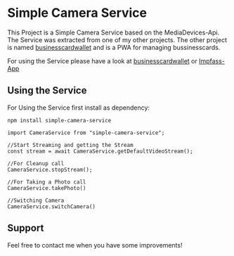 # Simple Camera Service
This Project is a Simple Camera Service based on the MediaDevices-Api. The Service was extracted from one of my other projects. The other project is named [businesscardwallet](https://gitlab.com/businesscardwallet/bcw.git) and is a PWA for managing bussinesscards. 

For using the Service please have a look at [businesscardwallet](https://gitlab.com/businesscardwallet/bcw.git) or [Impfass-App](https://github.com/hschaeufler/impfpass-frontend)

## Using the Service
For Using the Service first install as dependency:

``npm install simple-camera-service``

```
import CameraService from "simple-camera-service";

//Start Streaming and getting the Stream
const stream = await CameraService.getDefaultVideoStream();

//For Cleanup call
CameraService.stopStream();

//For Taking a Photo call
CameraService.takePhoto()

//Switching Camera
CameraService.switchCamera()

```

## Support
Feel free to contact me when you have some improvements!
 